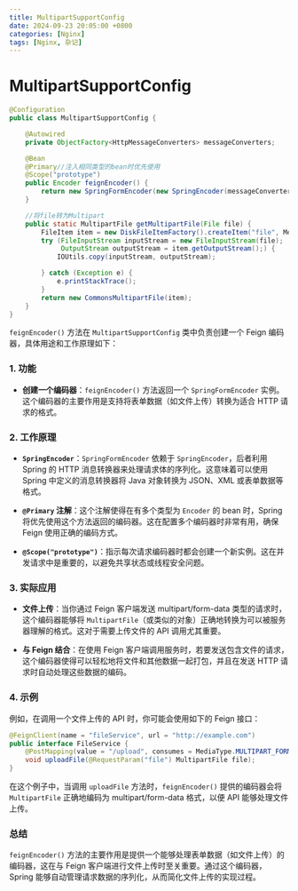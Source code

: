 ```yaml
---
title: MultipartSupportConfig
date: 2024-09-23 20:05:00 +0800
categories: [Nginx]
tags: [Nginx, 杂记]
---
```

# MultipartSupportConfig

```java
@Configuration
public class MultipartSupportConfig {

    @Autowired
    private ObjectFactory<HttpMessageConverters> messageConverters;

    @Bean
    @Primary//注入相同类型的bean时优先使用
    @Scope("prototype")
    public Encoder feignEncoder() {
        return new SpringFormEncoder(new SpringEncoder(messageConverters));
    }

    //将file转为Multipart
    public static MultipartFile getMultipartFile(File file) {
        FileItem item = new DiskFileItemFactory().createItem("file", MediaType.MULTIPART_FORM_DATA_VALUE, true, file.getName());
        try (FileInputStream inputStream = new FileInputStream(file);
             OutputStream outputStream = item.getOutputStream();) {
            IOUtils.copy(inputStream, outputStream);

        } catch (Exception e) {
            e.printStackTrace();
        }
        return new CommonsMultipartFile(item);
    }
}
```

`feignEncoder()` 方法在 `MultipartSupportConfig` 类中负责创建一个 Feign 编码器，具体用途和工作原理如下：

### 1. **功能**

- **创建一个编码器**：`feignEncoder()` 方法返回一个 `SpringFormEncoder` 实例。这个编码器的主要作用是支持将表单数据（如文件上传）转换为适合 HTTP 请求的格式。

### 2. **工作原理**

- **`SpringEncoder`**：`SpringFormEncoder` 依赖于 `SpringEncoder`，后者利用 Spring 的 HTTP 消息转换器来处理请求体的序列化。这意味着可以使用 Spring 中定义的消息转换器将 Java 对象转换为 JSON、XML 或表单数据等格式。

- **`@Primary` 注解**：这个注解使得在有多个类型为 `Encoder` 的 bean 时，Spring 将优先使用这个方法返回的编码器。这在配置多个编码器时非常有用，确保 Feign 使用正确的编码方式。

- **`@Scope("prototype")`**：指示每次请求编码器时都会创建一个新实例。这在并发请求中是重要的，以避免共享状态或线程安全问题。

### 3. **实际应用**

- **文件上传**：当你通过 Feign 客户端发送 multipart/form-data 类型的请求时，这个编码器能够将 `MultipartFile`（或类似的对象）正确地转换为可以被服务器理解的格式。这对于需要上传文件的 API 调用尤其重要。

- **与 Feign 结合**：在使用 Feign 客户端调用服务时，若要发送包含文件的请求，这个编码器使得可以轻松地将文件和其他数据一起打包，并且在发送 HTTP 请求时自动处理这些数据的编码。

### 4. **示例**

例如，在调用一个文件上传的 API 时，你可能会使用如下的 Feign 接口：

```java
@FeignClient(name = "fileService", url = "http://example.com")
public interface FileService {
    @PostMapping(value = "/upload", consumes = MediaType.MULTIPART_FORM_DATA_VALUE)
    void uploadFile(@RequestParam("file") MultipartFile file);
}
```

在这个例子中，当调用 `uploadFile` 方法时，`feignEncoder()` 提供的编码器会将 `MultipartFile` 正确地编码为 multipart/form-data 格式，以便 API 能够处理文件上传。

### 总结

`feignEncoder()` 方法的主要作用是提供一个能够处理表单数据（如文件上传）的编码器，这在与 Feign 客户端进行文件上传时至关重要。通过这个编码器，Spring 能够自动管理请求数据的序列化，从而简化文件上传的实现过程。